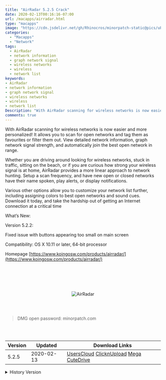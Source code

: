```yaml
---
title: "AirRadar 5.2.5 Crack"
date: 2020-02-13T00:16:16-07:00
url: /macapps/airradar.html
type: "macapps"
image: "https://cdn.jsdelivr.net/gh/Rhinocros/minorpatch-static@pics/uPic/ovylmV.jpg"
categories:
  - "Macapps"
  - "Network"
tags:
  - AirRadar
  - network information
  - graph network signal
  - wireless networks
  - wireless
  - network list
keywords:
- AirRadar
- network information
- graph network signal
- wireless networks
- wireless
- network list
Description: "With AirRadar scanning for wireless networks is now easier and more personalized! It allows you to scan for open networks and tag them as favourites or filter them out."
comments: true
---
```


With AirRadar scanning for wireless networks is now easier and more personalized! It allows you to scan for open networks and tag them as favourites or filter them out. View detailed network information, graph network signal strength, and automatically join the best open network in range.

Whether you are driving around looking for wireless networks, stuck in traffic, sitting on the beach, or if you are curious how strong your wireless signal is at home, AirRadar provides a more linear approach to network hunting. Setup a scan frequency, and have new open or closed networks have their name spoken, play alerts, or display notifications.

Various other options allow you to customize your network list further, including assigning colors to best open networks and sound cues. Download it today, and take the hardship out of getting an Internet connection at a critical time

What’s New:

Version 5.2.2:

Fixed issue with buttons appearing too small on main screen

Compatibility: OS X 10.11 or later, 64-bit processor

Homepage [https://www.koingosw.com/products/airradar/](https://www.koingosw.com/products/airradar/)

<br/>
<br/>
<script async src="https://pagead2.googlesyndication.com/pagead/js/adsbygoogle.js"></script>
<ins class="adsbygoogle"
     style="display:block; text-align:center;"
     data-ad-layout="in-article"
     data-ad-format="fluid"
     data-ad-client="ca-pub-8746275014476192"
     data-ad-slot="5144997159"></ins>
<script>
     (adsbygoogle = window.adsbygoogle || []).push({});
</script>
<br/>
<br/>


<center>

![AirRadar](https://cdn.jsdelivr.net/gh/Rhinocros/minorpatch-static@pics/uPic/s9VdTK.jpg)

</center>

<br/>
<br/>


> DMG open password: minorpatch.com

<br/>

<br/>
<div id="history_version" class="history_version">

| Version | Updated | Download Links |
| ---- | ---- | ---- |
| 5.2.5 | 2020-02-13 | [UsersCloud](https://ouo.io/mgiufX)   [ClicknUpload](https://ouo.io/H4znDa)   [Mega](https://ouo.io/jZe5gI)   [CuteDrive](https://ouo.io/qcOyjk) |
<details>
<summary>History Version</summary>

| Version | Updated | Download Links |
| ---- | ---- | ---- |
| 5.2.2 | 2020-02-08 | [UsersCloud](https://ouo.io/AceNzu)   [ClicknUpload](https://ouo.io/SSXboc)   [Mega](https://ouo.io/y2tEKu)   [CuteDrive](https://ouo.io/1wWzyp) |
</details>

</div>

